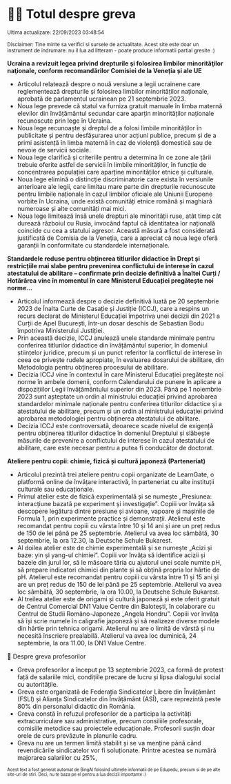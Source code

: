 # 👩‍🏫 Totul despre greva
<sub>Ultima actualizare: 22/09/2023 03:48:54</sub>

<sub>Disclaimer: Tine minte sa verifici si sursele de actualitate. Acest site este doar un instrument de indrumare: nu il lua ad litteram - poate produce informatii partial gresite :)</sub>

**Ucraina a revizuit legea privind drepturile şi folosirea limbilor minorităţilor naţionale, conform recomandărilor Comisiei de la Veneția și ale UE**

- Articolul relatează despre o nouă versiune a legii ucrainene care reglementează drepturile și folosirea limbilor minorităților naționale, aprobată de parlamentul ucrainean pe 21 septembrie 2023.
- Noua lege prevede că statul va furniza gratuit manuale în limba maternă elevilor din învățământul secundar care aparțin minorităților naționale recunoscute prin lege în Ucraina.
- Noua lege recunoaște și dreptul de a folosi limbile minorităților în publicitate și pentru desfășurarea unor acțiuni publice, precum și de a primi asistență în limba maternă în caz de violență domestică sau de nevoie de servicii sociale.
- Noua lege clarifică și criteriile pentru a determina în ce zone ale țării trebuie oferite astfel de servicii în limbile minorităților, în funcție de concentrarea populației care aparține minorităților etnice și culturale.
- Noua lege elimină o distincție discriminatorie care exista în versiunile anterioare ale legii, care limitau mare parte din drepturile recunoscute pentru limbile naționale în cazul limbilor oficiale ale Uniunii Europene vorbite în Ucraina, unde există comunități etnice română și maghiară numeroase și alte comunități mai mici.
- Noua lege limitează însă unele drepturi ale minorității ruse, atât timp cât durează războiul cu Rusia, invocând faptul că identitatea lor națională coincide cu cea a statului agresor. Această măsură a fost considerată justificată de Comisia de la Veneția, care a apreciat că noua lege oferă garanții în conformitate cu standardele internaționale.

**Standardele reduse pentru obținerea titlurilor didactice în Drept și restricțiile mai slabe pentru prevenirea conflictului de interese în cazul atestatului de abilitare – confirmate prin decizie definitivă a Înaltei Curți / Hotărârea vine în momentul în care Ministerul Educației pregătește noi norme...**

- Articolul informează despre o decizie definitivă luată pe 20 septembrie 2023 de Înalta Curte de Casație și Justiție (ICCJ), care a respins un recurs declarat de Ministerul Educației împotriva unei decizii din 2021 a Curții de Apel București, într-un dosar deschis de Sebastian Bodu împotriva Ministerului Justiției.
- Prin această decizie, ICCJ anulează unele standarde minimale pentru conferirea titlurilor didactice din învățământul superior, în domeniul științelor juridice, precum și un punct referitor la conflictul de interese în ceea ce privește rudele apropiate, în evaluarea dosarului de abilitare, din Metodologia pentru obținerea procesului de abilitare.
- Decizia ICCJ vine în contextul în care Ministerul Educației pregătește noi norme în ambele domenii, conform Calendarului de punere în aplicare a dispozițiilor Legii învățământului superior din 2023. Până pe 1 noiembrie 2023 sunt așteptate un ordin al ministrului educației privind aprobarea standardelor minimale naționale pentru conferirea titlurilor didactice și a atestatului de abilitare, precum și un ordin al ministrului educației privind aprobarea metodologiei pentru obținerea atestatului de abilitare.
- Decizia ICCJ este controversată, deoarece scade nivelul de exigență pentru obținerea titlurilor didactice în domeniul Dreptului și slăbește măsurile de prevenire a conflictului de interese în cazul atestatului de abilitare, care este necesar pentru a putea fi conducător de doctorat.

**Ateliere pentru copii: chimie, fizică și cultură japoneză (Parteneriat)**

- Articolul prezintă trei ateliere pentru copii organizate de LearnGate, o platformă online de învățare interactivă, în parteneriat cu alte instituții culturale sau educaționale.
- Primul atelier este de fizică experimentală și se numește „Presiunea: interacțiune bazată pe experiment și investigație”. Copiii vor învăța să descopere legătura dintre presiune și avioane, vapoare și mașinile de Formula 1, prin experimente practice și demonstrații. Atelierul este recomandat pentru copiii cu vârsta între 10 și 14 ani și are un preț redus de 150 de lei până pe 25 septembrie. Atelierul va avea loc sâmbătă, 30 septembrie, la ora 12.30, la Deutsche Schule Bukarest.
- Al doilea atelier este de chimie experimentală și se numește „Acizi și baze: yin și yang-ul chimiei”. Copiii vor învăța să identifice acizii și bazele din jurul lor, să le măsoare tăria cu ajutorul unei scale numite pH, să prepare indicatori chimici din plante și să obțină propria lor hârtie de pH. Atelierul este recomandat pentru copiii cu vârsta între 11 și 15 ani și are un preț redus de 150 de lei până pe 25 septembrie. Atelierul va avea loc sâmbătă, 30 septembrie, la ora 10.00, la Deutsche Schule Bukarest.
- Al treilea atelier este de origami și cultură japoneză și este oferit gratuit de Centrul Comercial DN1 Value Centre din Balotești, în colaborare cu Centrul de Studii Româno-Japoneze „Angela Hondru”. Copiii vor învăța să își scrie numele în caligrafie japoneză și să realizeze diverse modele din hârtie prin tehnica origami. Atelierul nu are o limită de vârstă și nu necesită înscriere prealabilă. Atelierul va avea loc duminică, 24 septembrie, la ora 11.00, la DN1 Value Centre.

🏫 Despre greva profesorilor

- Greva profesorilor a început pe 13 septembrie 2023, ca formă de protest față de salariile mici, condițiile precare de lucru și lipsa dialogului social cu autoritățile.
- Greva este organizată de Federația Sindicatelor Libere din Învățământ (FSLI) și Alianța Sindicatelor din Învățământ (ASÎ), care reprezintă peste 80% din personalul didactic din România.
- Greva constă în refuzul profesorilor de a participa la activități extracurriculare sau administrative, precum consiliile profesorale, comisiile metodice sau proiectele educaționale. Profesorii susțin doar orele de curs prevăzute în planurile cadru.
- Greva nu are un termen limită stabilit și se va menține până când revendicările sindicatelor vor fi soluționate. Printre acestea se numără majorarea salariilor cu 25%,


<sub><sub>Acest text a fost generat automat de BingAI folosind ultimele informatii de pe Edupedu, precum si de pe alte site-uri de stiri. Deci, nu te baza pe el pentru a lua decizii importante :)</sub></sub>